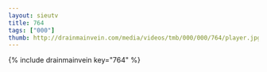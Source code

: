 ```yaml
--- 
layout: sieutv
title: 764
tags: ["000"]
thumb: http://drainmainvein.com/media/videos/tmb/000/000/764/player.jpg
---
```

{% include drainmainvein key="764" %} 
